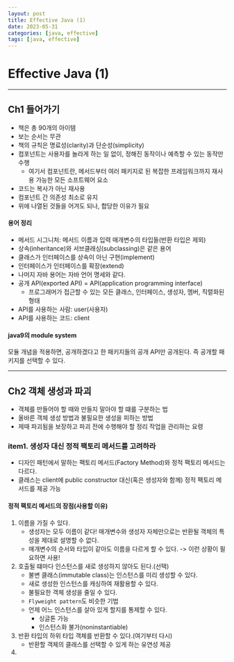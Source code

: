 ```yaml
---
layout: post
title: Effective Java (1)
date: 2023-05-31
categories: [java, effective]
tags: [java, effective]
---
```

# Effective Java (1)

***
## Ch1 들어가기
- 책은 총 90개의 아이템
- 보는 순서는 무관
- 책의 규칙은 명료성(clarity)과 단순성(simplicity)
- 컴포넌트는 사용자를 놀라게 하는 일 없이, 정해진 동작이나 예측할 수 있는 동작만 수행
  - 여기서 컴포넌트란, 메서드부터 여러 패키지로 된 복잡한 프레임워크까지 재사용 가능한 모든 소프트웨어 요소
- 코드는 복사가 아닌 재사용
- 컴포넌트 간 의존성 최소로 유지
- 위에 나열된 것들을 어겨도 되나, 합당한 이유가 필요

#### 용어 정리
- 메서드 시그니처: 메서드 이름과 입력 매개변수의 타입들(반환 타입은 제외)
- 상속(inheritance)와 서브클래싱(subclassing)은 같은 용어
- 클래스가 인터페이스를 상속이 아닌 구현(implement)
- 인터페이스가 인터페이스를 확장(extend)
- 나머지 자바 용어는 자바 언어 명세와 같다.
- 공개 API(exported API) = API(application programming interface)
  - 프로그래머가 접근할 수 있는 모든 클래스, 인터페이스, 생성자, 멤버, 직렬화된 형태
- API를 사용하는 사람: user(사용자)
- API를 사용하는 코드: client

#### java9의 module system
모듈 개념을 적용하면, 공개하겠다고 한 패키지들의 공개 API만 공개된다. 즉 공개할 패키지를 선택할 수 있다.

***
## Ch2 객체 생성과 파괴
- 객체를 만들어야 할 때와 만들지 말아야 할 떄를 구분하는 법
- 올바른 객체 생성 방법과 불필요한 생성을 피하는 방법
- 제때 파괴됨을 보장하고 파괴 전에 수행해야 할 정리 작업을 관리하는 요령


### item1. 생성자 대신 정적 팩토리 메서드를 고려하라
- 디자인 패턴에서 말하는 팩토리 메서드(Factory Method)와 정적 팩토리 메서드는 다르다.
- 클래스는 client에 public constructor 대신(혹은 생성자와 함께) 정적 팩토리 메서드를 제공 가능

#### 정적 팩토리 메서드의 장점(사용할 이유)
1. 이름을 가질 수 있다.
   - 생성자는 모두 이름이 같다! 매개변수와 생성자 자체만으로는 반환될 객체의 특성을 제대로 설명할 수 없다.
   - 매개변수의 순서와 타입이 같아도 이름을 다르게 할 수 있다. -> 이런 상황이 필요하면 사용!
2. 호출될 떄마다 인스턴스를 새로 생성하지 않아도 된다.(선택)
   - 불변 클래스(immutable class)는 인스턴스를 미리 생성할 수 있다.
   - 새로 생성한 인스턴스를 캐싱하여 재활용할 수 있다.
   - 불필요한 객체 생성을 줄일 수 있다.
   - `Flyweight pattern`도 비슷한 기법
   - 언제 어느 인스턴스를 살아 있게 할지를 통제할 수 있다.
     - 싱글톤 가능
     - 인스턴스화 불가(noninstantiable)
3. 반환 타입의 하위 타입 객체를 반환할 수 있다.(여기부터 다시)
   - 반환할 객체의 클래스를 선택할 수 있게 하는 유연성 제공
4. 